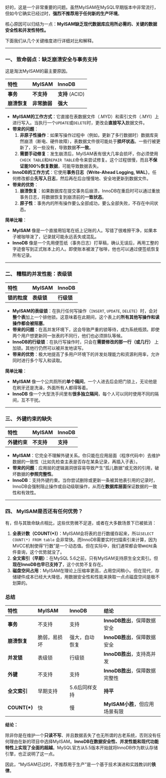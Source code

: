 好的，这是一个非常重要的问题。虽然MyISAM在MySQL早期版本中非常流行，但如今它确实已经过时，**强烈不推荐用于任何新的生产环境**。

核心原因可以归结为一点：**MyISAM缺乏现代数据库应用所必需的、关键的数据安全性和并发性特性。**

下面我们从几个关键维度进行详细对比和解释。

---

### 一、 致命弱点：缺乏崩溃安全与事务支持

这是淘汰MyISAM的最主要原因。

| 特性         | MyISAM       | InnoDB          |
| :----------- | :----------- | :-------------- |
| **事务**     | **不支持**   | **支持** (ACID) |
| **崩溃恢复** | **非常脆弱** | **强大**        |

*   **MyISAM的工作方式**：它直接在表数据文件（.MYD）和索引文件（.MYI）上进行写入。当执行一个`UPDATE`或`DELETE`时，更改会**直接写入**数据文件。
*   **带来的问题**：
    1.  **非原子性操作**：如果写操作过程中（例如，更新了多行数据时）数据库突然崩溃（断电、硬件故障），表数据文件很可能处于**损坏状态**。一些行被更新了，另一些没有，导致数据**不一致**。
    2.  **需要手动修复**：发生崩溃后，MyISAM表有很大几率会损坏，你必须使用`CHECK TABLE`和`REPAIR TABLE`命令来尝试修复。这个过程很慢，而且**不保证能100%恢复数据**，可能导致数据丢失。
*   **InnoDB的工作方式**：它使用**事务日志（Write-Ahead Logging, WAL）**。任何修改都会**先写入日志**，然后再在后台慢慢地、安全地更新到数据文件。
*   **带来的优势**：
    1.  **崩溃恢复**：如果数据库在提交事务后崩溃，InnoDB在重启时可以通过重放事务日志，将数据恢复到崩溃前的**一致状态**。
    2.  **原子性**：事务内的所有操作要么全部成功，要么全部失败，不存在中间状态。

**简单比喻**：
*   **MyISAM** 像是一个直接用铅笔在纸上记账的人。写错了很难擦干净，如果本子被咖啡泼了，记录就可能永远丢失或混乱。
*   **InnoDB** 像是一个先用便签纸（事务日志）打草稿，确认无误后，再用工整的字迹誊写到正式账本上的人。即使账本被泼了咖啡，他也可以通过便签纸恢复所有记录。

---

### 二、 糟糕的并发性能：表级锁

| 特性         | MyISAM     | InnoDB     |
| :----------- | :--------- | :--------- |
| **锁的粒度** | **表级锁** | **行级锁** |

*   **MyISAM的表级锁**：在执行任何写操作（`INSERT`, `UPDATE`, `DELETE`）时，会对**整个表**加上一个排他锁。这意味着在此期间，这个表上的**所有其他写操作和读操作都会被阻塞**。
*   **带来的问题**：在高并发环境下，这会导致严重的锁等待，成为系统瓶颈。即使两个用户想更新同一张表的不同行，他们也必须排队等候。
*   **InnoDB的行级锁**：在执行写操作时，只会在**需要修改的那一行（或几行）** 上加锁。其他行仍然可以被并发地读写。
*   **带来的优势**：极大地提高了多用户环境下的并发处理能力和资源利用率，允许同时进行多个写入和读取。

**简单比喻**：
*   **MyISAM** 像一个公共厕所的**单个隔间**，一个人进去后会把门锁上，无论他是在刷牙还是洗澡，外面所有人都得等着。
*   **InnoDB** 像一个大型洗手间里有**很多独立隔间**，每个人可以同时使用不同的隔间，互不干扰。

---

### 三、 外键约束的缺失

| 特性         | MyISAM     | InnoDB   |
| :----------- | :--------- | :------- |
| **外键约束** | **不支持** | **支持** |

*   **MyISAM**：它完全不理解外键关系。你只能在应用层面（程序代码中）去维护数据的一致性（比如先检查主表是否存在某条记录，再插入子表）。
*   **带来的问题**：应用层的逻辑漏洞很容易导致产生“孤儿数据”或无效的引用，破坏数据的**参照完整性**。
*   **InnoDB**：支持外键约束。当你尝试删除或更新一条被其他表引用的记录时，InnoDB会强制阻止操作或自动级联操作，从而在**数据库层面**保证数据的一致性和有效性。

---

### 四、 MyISAM是否还有任何优势？

有，但与其致命缺点相比，这些优势微不足道，或者在大多数场景下已被抵消：

1.  **全表计数（COUNT(\*)）**：MyISAM会将表的总行数缓存起来，所以`SELECT COUNT(*) FROM table` 会非常快。而InnoDB需要实时扫描索引来计算，因为MVCC机制使得“行数”是一个动态值。但在实际中，我们通常都会带`WHERE`条件查询，这个优势就没了。
2.  **全文索引（早期）**：在MySQL 5.6之前，只有MyISAM支持原生全文索引。但**现在InnoDB也早已支持了**，这个优势不复存在。
3.  **磁盘空间占用**：MyISAM在理论上压缩率更高，占用空间稍小。但在现代，存储硬件成本已经大大降低，用数据安全性和性能来换取一点点磁盘空间是极不划算的。

### 总结

| 特性          | MyISAM       | InnoDB         | 结论                           |
| :------------ | :----------- | :------------- | :----------------------------- |
| **事务**      | 不支持       | 支持           | **InnoDB胜出**，保障数据安全   |
| **崩溃恢复**  | 脆弱，易损坏 | 强大，自动恢复 | **InnoDB胜出**，保障数据安全   |
| **并发锁**    | 表级锁       | 行级锁         | **InnoDB胜出**，支持高并发     |
| **外键**      | 不支持       | 支持           | **InnoDB胜出**，保障数据完整性 |
| **全文索引**  | 早期支持     | 5.6后同样支持  | **持平**                       |
| **COUNT(\*)** | 快           | 慢             | **MyISAM小胜**，但应用场景有限 |

**结论：**

除非你是在维护一个**只读不写**、并且数据丢失了也无所谓的古老系统，否则没有任何理由在新的项目中选择MyISAM。**InnoDB在数据安全性、并发性能和现代功能特性上实现了全面的超越**。MySQL官方从5.5版本开始就将InnoDB作为默认存储引擎，也正说明了这一点。

因此，“MyISAM已过时，不推荐用于生产”是一个基于技术演进和实践教训的**铁律**。